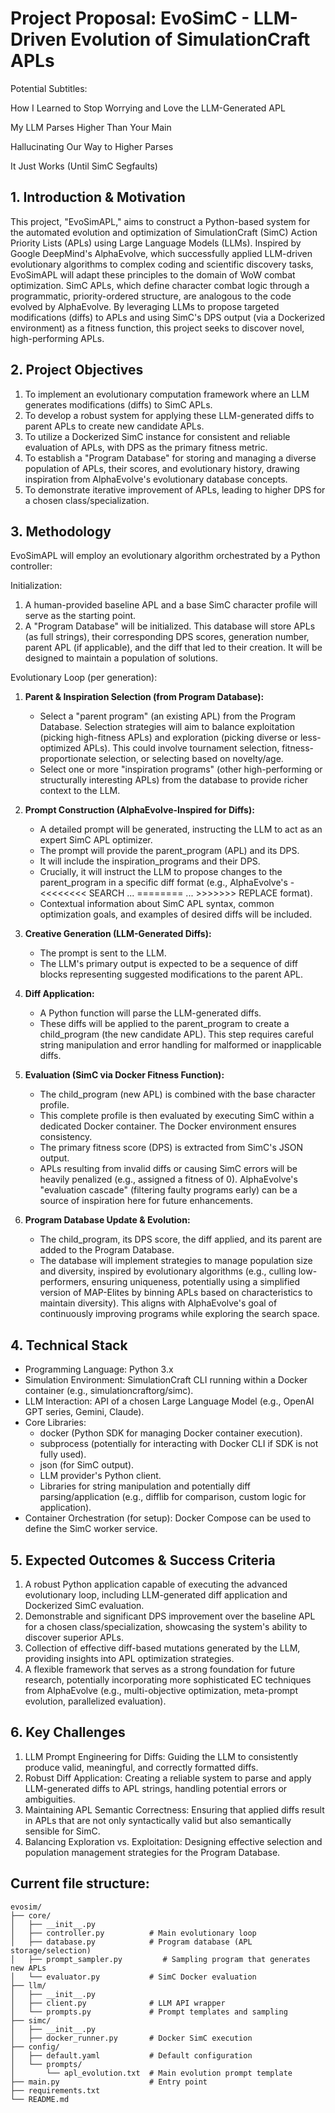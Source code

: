 # Project Proposal: EvoSimC - LLM-Driven Evolution of SimulationCraft APLs

Potential Subtitles:

How I Learned to Stop Worrying and Love the LLM-Generated APL

My LLM Parses Higher Than Your Main

Hallucinating Our Way to Higher Parses

It Just Works (Until SimC Segfaults)

## 1. Introduction & Motivation

This project, "EvoSimAPL," aims to construct a Python-based system for the automated evolution and optimization of SimulationCraft (SimC) Action Priority Lists (APLs) using Large Language Models (LLMs). Inspired by Google DeepMind's AlphaEvolve, which successfully applied LLM-driven evolutionary algorithms to complex coding and scientific discovery tasks, EvoSimAPL will adapt these principles to the domain of WoW combat optimization. SimC APLs, which define character combat logic through a programmatic, priority-ordered structure, are analogous to the code evolved by AlphaEvolve. By leveraging LLMs to propose targeted modifications (diffs) to APLs and using SimC's DPS output (via a Dockerized environment) as a fitness function, this project seeks to discover novel, high-performing APLs.

## 2. Project Objectives

1. To implement an evolutionary computation framework where an LLM generates modifications (diffs) to SimC APLs.
2. To develop a robust system for applying these LLM-generated diffs to parent APLs to create new candidate APLs.
3. To utilize a Dockerized SimC instance for consistent and reliable evaluation of APLs, with DPS as the primary fitness metric.
4. To establish a "Program Database" for storing and managing a diverse population of APLs, their scores, and evolutionary history, drawing inspiration from AlphaEvolve's evolutionary database concepts.
5. To demonstrate iterative improvement of APLs, leading to higher DPS for a chosen class/specialization.

## 3. Methodology

EvoSimAPL will employ an evolutionary algorithm orchestrated by a Python controller:

Initialization:

1. A human-provided baseline APL and a base SimC character profile will serve as the starting point.
2. A "Program Database" will be initialized. This database will store APLs (as full strings), their corresponding DPS scores, generation number, parent APL (if applicable), and the diff that led to their creation. It will be designed to maintain a population of solutions.

Evolutionary Loop (per generation):

1. **Parent & Inspiration Selection (from Program Database):**
   - Select a "parent program" (an existing APL) from the Program Database. Selection strategies will aim to balance exploitation (picking high-fitness APLs) and exploration (picking diverse or less-optimized APLs). This could involve tournament selection, fitness-proportionate selection, or selecting based on novelty/age.
   - Select one or more "inspiration programs" (other high-performing or structurally interesting APLs) from the database to provide richer context to the LLM.

2. **Prompt Construction (AlphaEvolve-Inspired for Diffs):**
   - A detailed prompt will be generated, instructing the LLM to act as an expert SimC APL optimizer.
   - The prompt will provide the parent_program (APL) and its DPS.
   - It will include the inspiration_programs and their DPS.
   - Crucially, it will instruct the LLM to propose changes to the parent_program in a specific diff format (e.g., AlphaEvolve's -<<<<<<<< SEARCH ... ======== ... >>>>>>> REPLACE format).
   - Contextual information about SimC APL syntax, common optimization goals, and examples of desired diffs will be included.

3. **Creative Generation (LLM-Generated Diffs):**
   - The prompt is sent to the LLM.
   - The LLM's primary output is expected to be a sequence of diff blocks representing suggested modifications to the parent APL.

4. **Diff Application:**
   - A Python function will parse the LLM-generated diffs.
   - These diffs will be applied to the parent_program to create a child_program (the new candidate APL). This step requires careful string manipulation and error handling for malformed or inapplicable diffs.

5. **Evaluation (SimC via Docker Fitness Function):**
   - The child_program (new APL) is combined with the base character profile.
   - This complete profile is then evaluated by executing SimC within a dedicated Docker container. The Docker environment ensures consistency.
   - The primary fitness score (DPS) is extracted from SimC's JSON output.
   - APLs resulting from invalid diffs or causing SimC errors will be heavily penalized (e.g., assigned a fitness of 0). AlphaEvolve's "evaluation cascade" (filtering faulty programs early) can be a source of inspiration here for future enhancements.

6. **Program Database Update & Evolution:**
   - The child_program, its DPS score, the diff applied, and its parent are added to the Program Database.
   - The database will implement strategies to manage population size and diversity, inspired by evolutionary algorithms (e.g., culling low-performers, ensuring uniqueness, potentially using a simplified version of MAP-Elites by binning APLs based on characteristics to maintain diversity). This aligns with AlphaEvolve's goal of continuously improving programs while exploring the search space.

## 4. Technical Stack

- Programming Language: Python 3.x
- Simulation Environment: SimulationCraft CLI running within a Docker container (e.g., simulationcraftorg/simc).
- LLM Interaction: API of a chosen Large Language Model (e.g., OpenAI GPT series, Gemini, Claude).
- Core Libraries:
  - docker (Python SDK for managing Docker container execution).
  - subprocess (potentially for interacting with Docker CLI if SDK is not fully used).
  - json (for SimC output).
  - LLM provider's Python client.
  - Libraries for string manipulation and potentially diff parsing/application (e.g., difflib for comparison, custom logic for application).
- Container Orchestration (for setup): Docker Compose can be used to define the SimC worker service.

## 5. Expected Outcomes & Success Criteria

1. A robust Python application capable of executing the advanced evolutionary loop, including LLM-generated diff application and Dockerized SimC evaluation.
2. Demonstrable and significant DPS improvement over the baseline APL for a chosen class/specialization, showcasing the system's ability to discover superior APLs.
3. Collection of effective diff-based mutations generated by the LLM, providing insights into APL optimization strategies.
4. A flexible framework that serves as a strong foundation for future research, potentially incorporating more sophisticated EC techniques from AlphaEvolve (e.g., multi-objective optimization, meta-prompt evolution, parallelized evaluation).

## 6. Key Challenges

1. LLM Prompt Engineering for Diffs: Guiding the LLM to consistently produce valid, meaningful, and correctly formatted diffs.
2. Robust Diff Application: Creating a reliable system to parse and apply LLM-generated diffs to APL strings, handling potential errors or ambiguities.
3. Maintaining APL Semantic Correctness: Ensuring that applied diffs result in APLs that are not only syntactically valid but also semantically sensible for SimC.
4. Balancing Exploration vs. Exploitation: Designing effective selection and population management strategies for the Program Database.

## Current file structure: 
```
evosim/
├── core/
│   ├── __init__.py
│   ├── controller.py          # Main evolutionary loop
│   ├── database.py            # Program database (APL storage/selection)
│   ├── prompt_sampler.py         # Sampling program that generates new APLs
│   └── evaluator.py           # SimC Docker evaluation
├── llm/
│   ├── __init__.py
│   ├── client.py              # LLM API wrapper
│   └── prompts.py             # Prompt templates and sampling
├── simc/
│   ├── __init__.py
│   ├── docker_runner.py       # Docker SimC execution
├── config/
│   ├── default.yaml           # Default configuration
│   └── prompts/
│       └── apl_evolution.txt  # Main evolution prompt template
├── main.py                    # Entry point
├── requirements.txt
└── README.md
```